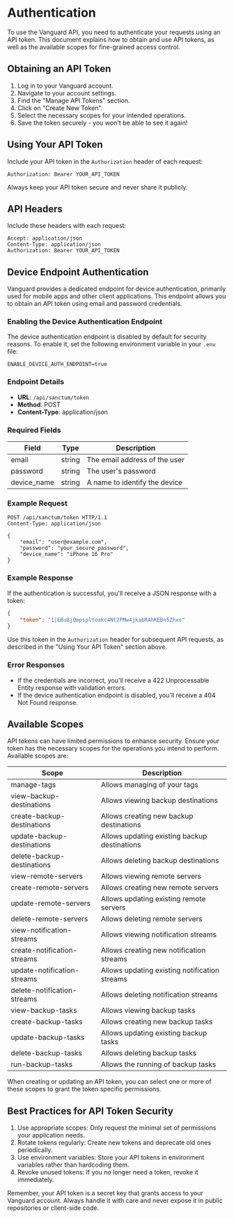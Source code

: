 # Authentication

To use the Vanguard API, you need to authenticate your requests using an API token. This document explains how to obtain and use API tokens, as well as the available scopes for fine-grained access control.

## Obtaining an API Token

1. Log in to your Vanguard account.
2. Navigate to your account settings.
3. Find the "Manage API Tokens" section.
4. Click on "Create New Token".
5. Select the necessary scopes for your intended operations.
6. Save the token securely - you won't be able to see it again!

## Using Your API Token

Include your API token in the `Authorization` header of each request:

```
Authorization: Bearer YOUR_API_TOKEN
```

Always keep your API token secure and never share it publicly.

## API Headers

Include these headers with each request:

```
Accept: application/json
Content-Type: application/json
Authorization: Bearer YOUR_API_TOKEN
```

## Device Endpoint Authentication

Vanguard provides a dedicated endpoint for device authentication, primarily used for mobile apps and other client applications. This endpoint allows you to obtain an API token using email and password credentials.

### Enabling the Device Authentication Endpoint

The device authentication endpoint is disabled by default for security reasons. To enable it, set the following environment variable in your `.env` file:

```
ENABLE_DEVICE_AUTH_ENDPOINT=true
```

### Endpoint Details

- **URL**: `/api/sanctum/token`
- **Method**: POST
- **Content-Type**: application/json

### Required Fields

| Field       | Type   | Description                           |
|-------------|--------|---------------------------------------|
| email       | string | The email address of the user         |
| password    | string | The user's password                   |
| device_name | string | A name to identify the device |

### Example Request

```http
POST /api/sanctum/token HTTP/1.1
Content-Type: application/json

{
    "email": "user@example.com",
    "password": "your_secure_password",
    "device_name": "iPhone 16 Pro"
}
```

### Example Response

If the authentication is successful, you'll receive a JSON response with a token:

```json
{
    "token": "1|EBu8jQmpsplYoakc4Nt2PMw4jkabRAhKEBn5Zhxs"
}
```

Use this token in the `Authorization` header for subsequent API requests, as described in the "Using Your API Token" section above.

### Error Responses

- If the credentials are incorrect, you'll receive a 422 Unprocessable Entity response with validation errors.
- If the device authentication endpoint is disabled, you'll receive a 404 Not Found response.

## Available Scopes

API tokens can have limited permissions to enhance security. Ensure your token has the necessary scopes for the operations you intend to perform. Available scopes are:

| Scope                         | Description                                     |
|-------------------------------|-------------------------------------------------|
| manage-tags                   | Allows managing of your tags                    |
| view-backup-destinations      | Allows viewing backup destinations              |
| create-backup-destinations    | Allows creating new backup destinations         |
| update-backup-destinations    | Allows updating existing backup destinations    |
| delete-backup-destinations    | Allows deleting backup destinations             |
| view-remote-servers           | Allows viewing remote servers                   |
| create-remote-servers         | Allows creating new remote servers              |
| update-remote-servers         | Allows updating existing remote servers         |
| delete-remote-servers         | Allows deleting remote servers                  |
| view-notification-streams     | Allows viewing notification streams             |
| create-notification-streams   | Allows creating new notification streams        |
| update-notification-streams   | Allows updating existing notification streams   |
| delete-notification-streams   | Allows deleting notification streams            |
| view-backup-tasks             | Allows viewing backup tasks                     |
| create-backup-tasks           | Allows creating new backup tasks                |
| update-backup-tasks           | Allows updating existing backup tasks           |
| delete-backup-tasks           | Allows deleting backup tasks                    |
| run-backup-tasks              | Allows the running of backup tasks              |

When creating or updating an API token, you can select one or more of these scopes to grant the token specific permissions.

## Best Practices for API Token Security

1. Use appropriate scopes: Only request the minimal set of permissions your application needs.
2. Rotate tokens regularly: Create new tokens and deprecate old ones periodically.
3. Use environment variables: Store your API tokens in environment variables rather than hardcoding them.
4. Revoke unused tokens: If you no longer need a token, revoke it immediately.

Remember, your API token is a secret key that grants access to your Vanguard account. Always handle it with care and never expose it in public repositories or client-side code.